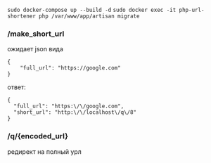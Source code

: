 `sudo docker-compose up --build -d`
`sudo docker exec -it php-url-shortener php /var/www/app/artisan migrate`

### /make_short_url
ожидает json вида
```
{
	"full_url": "https://google.com"
}
```
ответ:
```
{
  "full_url": "https:\/\/google.com",
  "short_url": "http:\/\/localhost\/q\/8"
}
```

### /q/{encoded_url}
редирект на полный урл